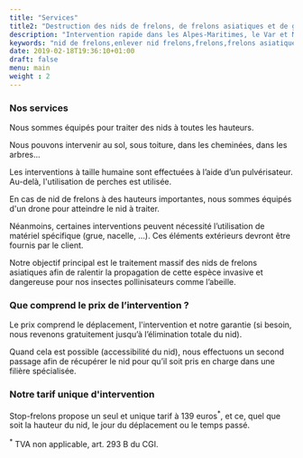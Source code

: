 ```yaml
---
title: "Services"
title2: "Destruction des nids de frelons, de frelons asiatiques et de guêpes"
description: "Intervention rapide dans les Alpes-Maritimes, le Var et Monaco pour une destruction des nids de frelons asiatiques, de frelons européens et de guêpes. Destruction rapide, toutes hauteurs."
keywords: "nid de frelons,enlever nid frelons,frelons,frelons asiatiques,frelons européens,guêpes,traitement nids de frelons,CERTIBIOCIDE,CERTIPHYTO,alpes-maritimes,var,monaco."
date: 2019-02-18T19:36:10+01:00
draft: false
menu: main
weight : 2
---
```


<h3>Nos services</h3>
<p>Nous sommes équipés pour traiter des nids à toutes les hauteurs.</p>
<p>Nous pouvons intervenir au sol, sous toiture, dans les cheminées, dans les arbres...</p>
<p>Les interventions à taille humaine sont effectuées à l’aide d’un pulvérisateur. Au-delà, l'utilisation de perches est utilisée.</p>
<p>En cas de nid de frelons à des hauteurs importantes, nous sommes équipés d'un drone pour atteindre le nid à traiter.</p>
<p>Néanmoins, certaines interventions peuvent nécessité l’utilisation de matériel spécifique (grue, nacelle, ...). Ces éléments extérieurs devront être fournis par le client.</p>
<p>Notre objectif principal est le traitement massif des nids de frelons asiatiques afin de ralentir la propagation de cette espèce invasive et dangereuse pour nos insectes pollinisateurs comme l’abeille.</p>
		
<h3>Que comprend le prix de l’intervention ?</h3>
<p>Le prix comprend le déplacement, l'intervention et notre garantie (si besoin, nous revenons gratuitement jusqu’à l’élimination totale du nid).</p>
<p>Quand cela est possible (accessibilité du nid), nous effectuons un second passage afin de récupérer le nid pour qu’il soit pris en charge dans une filière spécialisée.</p>
		
<h3>Notre tarif unique d'intervention</h3>
<p>Stop-frelons propose un seul et unique tarif à 139 euros<sup>*</sup>, et ce, quel que soit la hauteur du nid, le jour du déplacement ou le temps passé.</p>
		
<p><sup>*</sup> TVA non applicable, art. 293 B du CGI.</p>

